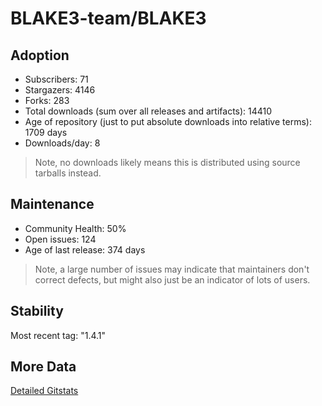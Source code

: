 # BLAKE3-team/BLAKE3

## Adoption

- Subscribers: 71
- Stargazers: 4146
- Forks: 283
- Total downloads (sum over all releases and artifacts): 14410
- Age of repository (just to put absolute downloads into relative terms): 1709 days
- Downloads/day: 8

> Note, no downloads likely means this is distributed using source tarballs instead.

## Maintenance

- Community Health: 50%
- Open issues: 124
- Age of last release: 374 days

> Note, a large number of issues may indicate that maintainers don't correct defects, but might also
> just be an indicator of lots of users.

## Stability

Most recent tag: "1.4.1"

## More Data

[Detailed Gitstats](/bazel-catalog/gitstats/BLAKE3-team/BLAKE3)

